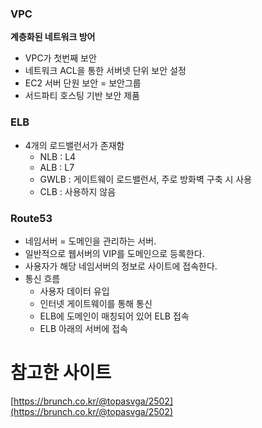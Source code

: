 ### VPC

**계층화된 네트워크 방어**

- VPC가 첫번째 보안
- 네트워크 ACL을 통한 서버넷 단위 보안 설정
- EC2 서버 단원 보안 = 보안그룹
- 서드파티 호스팅 기반 보안 제품

### ELB

- 4개의 로드밸런서가 존재함
  - NLB : L4
  - ALB : L7
  - GWLB : 게이트웨이 로드밸런서, 주로 방화벽 구축 시 사용
  - CLB : 사용하지 않음 

### Route53

- 네임서버 = 도메인을 관리하는 서버. 
- 일반적으로 웹서버의 VIP를 도메인으로 등록한다.
- 사용자가 해당 네임서버의 정보로 사이트에 접속한다. 
- 통신 흐름 
  - 사용자 데이터 유입
  - 인터넷 게이트웨이를 통해 통신
  - ELB에 도메인이 매칭되어 있어 ELB 접속
  - ELB 아래의 서버에 접속 

# 참고한 사이트 
[https://brunch.co.kr/@topasvga/2502](https://brunch.co.kr/@topasvga/2502)
